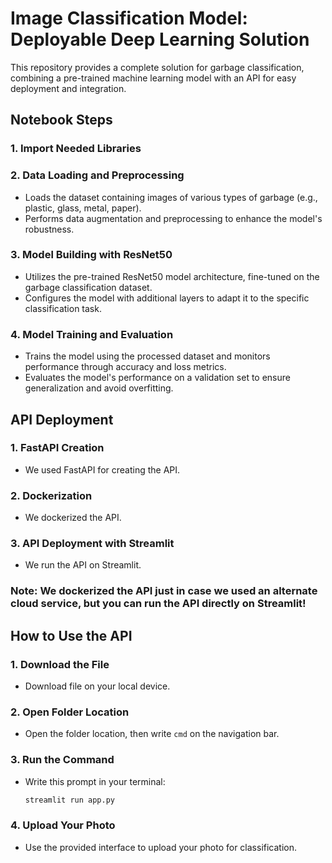 # Image Classification Model: Deployable Deep Learning Solution

This repository provides a complete solution for garbage classification, combining a pre-trained machine learning model with an API for easy deployment and integration.

## Notebook Steps

### 1. Import Needed Libraries

### 2. Data Loading and Preprocessing
* Loads the dataset containing images of various types of garbage (e.g., plastic, glass, metal, paper).
* Performs data augmentation and preprocessing to enhance the model's robustness.

### 3. Model Building with ResNet50
* Utilizes the pre-trained ResNet50 model architecture, fine-tuned on the garbage classification dataset.
* Configures the model with additional layers to adapt it to the specific classification task.

### 4. Model Training and Evaluation
* Trains the model using the processed dataset and monitors performance through accuracy and loss metrics.
* Evaluates the model's performance on a validation set to ensure generalization and avoid overfitting.

## API Deployment

### 1. FastAPI Creation
* We used FastAPI for creating the API.

### 2. Dockerization
* We dockerized the API.

### 3. API Deployment with Streamlit
* We run the API on Streamlit.

### Note: We dockerized the API just in case we used an alternate cloud service, but you can run the API directly on Streamlit!

## How to Use the API

### 1. Download the File
* Download file on your local device.

### 2. Open Folder Location
* Open the folder location, then write `cmd` on the navigation bar.

### 3. Run the Command
* Write this prompt in your terminal:
  ```bash
  streamlit run app.py
### 4. Upload Your Photo
* Use the provided interface to upload your photo for classification.
